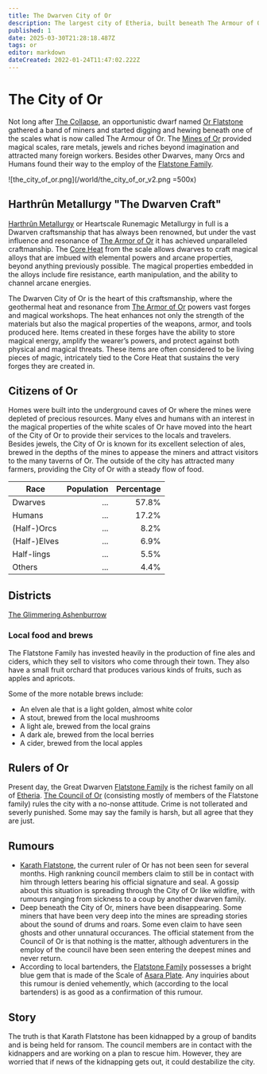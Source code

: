 ```yaml
---
title: The Dwarven City of Or
description: The largest city of Etheria, built beneath The Armour of Or.
published: 1
date: 2025-03-30T21:28:18.487Z
tags: or
editor: markdown
dateCreated: 2022-01-24T11:47:02.222Z
---
```


# The City of Or
Not long after [The Collapse](/i/17), an opportunistic dwarf named [Or Flatstone](/i/13) gathered a band of miners and started digging and hewing beneath one of the scales what is now called The Armour of Or. The [Mines of Or](/i/20) provided magical scales, rare metals, jewels and riches beyond imagination and attracted many foreign workers. Besides other Dwarves, many Orcs and Humans found their way to the employ of the [Flatstone Family](#).

![the_city_of_or.png](/world/the_city_of_or_v2.png =500x)

## Harthrûn Metallurgy "The Dwarven Craft"
[Harthrûn Metallurgy](/i/65) or Heartscale Runemagic Metallurgy in full is a Dwarven craftsmanship that has always been renowned, but under the vast influence and resonance of [The Armor of Or](/i/12) it has achieved unparalleled craftmanship. The [Core Heat](/i/12) from the scale allows dwarves to craft magical alloys that are imbued with elemental powers and arcane properties, beyond anything previously possible. The magical properties embedded in the alloys include fire resistance, earth manipulation, and the ability to channel arcane energies.

The Dwarven City of Or is the heart of this craftsmanship, where the geothermal heat and resonance from [The Armor of Or](/i/12) powers vast forges and magical workshops. The heat enhances not only the strength of the materials but also the magical properties of the weapons, armor, and tools produced here. Items created in these forges have the ability to store magical energy, amplify the wearer’s powers, and protect against both physical and magical threats. These items are often considered to be living pieces of magic, intricately tied to the Core Heat that sustains the very forges they are created in.

## Citizens of Or
Homes were built into the underground caves of Or where the mines were depleted of precious resources. Many elves and humans with an interest in the magical properties of the white scales of Or have moved into the heart of the City of Or to provide their services to the locals and travelers. Besides jewels, the City of Or is known for its excellent selection of ales, brewed in the depths of the mines to appease the miners and attract visitors to the many taverns of Or. The outside of the city has attracted many farmers, providing the City of Or with a steady flow of food.

| Race         | Population | Percentage |
|--------------|-----------:|-----------:|
| Dwarves      | ...        | 57.8%      |
| Humans       | ...        | 17.2%      |
| (Half-)Orcs  | ...        | 8.2%       |
| (Half-)Elves | ...        | 6.9%       |
| Half-lings   | ...        | 5.5%       |
| Others       | ...        | 4.4%       |

## Districts

[The Glimmering Ashenburrow](/i/58)

### Local food and brews
The Flatstone Family has invested heavily in the production of fine ales and ciders, which they sell to visitors who come through their town. They also have a small fruit orchard that produces various kinds of fruits, such as apples and apricots.

Some of the more notable brews include:
- An elven ale that is a light golden, almost white color
- A stout, brewed from the local mushrooms
- A light ale, brewed from the local grains
- A dark ale, brewed from the local berries
- A cider, brewed from the local apples

## Rulers of Or
Present day, the Great Dwarven [Flatstone Family](#) is the richest family on all of [Etheria](/i/15). [The Council of Or](/i/18) (consisting mostly of members of the Flatstone family) rules the city with a no-nonse attitude. Crime is not tollerated and severly punished. Some may say the family is harsh, but all agree that they are just.

## Rumours
- [Karath Flatstone](/i/26), the current ruler of Or has not been seen for several months. High rankning council members claim to still be in contact with him through letters bearing his official signature and seal. A gossip about this situation is spreading through the City of Or like wildfire, with rumours ranging from sickness to a coup by another dwarven family.
- Deep beneath the City of Or, miners have been disappearing. Some miners that have been very deep into the mines are spreading stories about the sound of drums and roars. Some even claim to have seen ghosts and other unnatural occurances. The official statement from the Council of Or is that nothing is the matter, although adventurers in the employ of the council have been seen entering the deepest mines and never return.
- According to local bartenders, the [Flatstone Family](#) possesses a bright blue gem that is made of the Scale of [Asara Plate](/i/22). Any inquiries about this rumour is denied vehemently, which (according to the local bartenders) is as good as a confirmation of this rumour.

## Story
The truth is that Karath Flatstone has been kidnapped by a group of bandits and is being held for ransom. The council members are in contact with the kidnappers and are working on a plan to rescue him. However, they are worried that if news of the kidnapping gets out, it could destabilize the city.

